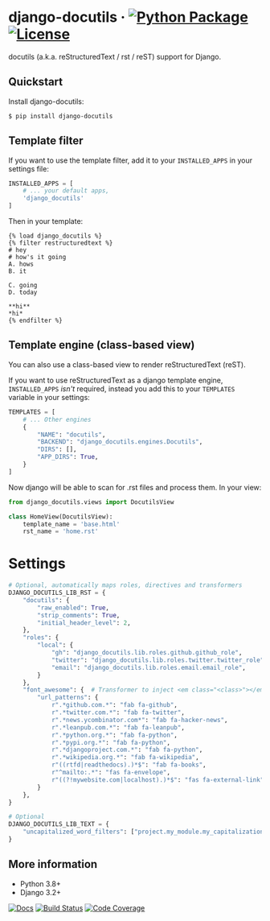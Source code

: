 # django-docutils &middot; [![Python Package](https://img.shields.io/pypi/v/django-docutils.svg)](https://pypi.org/project/django-docutils/) [![License](https://img.shields.io/github/license/tony/django-docutils.svg)](https://github.com/tony/django-docutils/blob/master/LICENSE)

docutils (a.k.a. reStructuredText / rst / reST) support for Django.

## Quickstart

Install django-docutils:

```console
$ pip install django-docutils
```

## Template filter

If you want to use the template filter, add it to your `INSTALLED_APPS` in your settings file:

```python
INSTALLED_APPS = [
    # ... your default apps,
    'django_docutils'
]
```

Then in your template:

```django
{% load django_docutils %}
{% filter restructuredtext %}
# hey
# how's it going
A. hows
B. it

C. going
D. today

**hi**
*hi*
{% endfilter %}
```

## Template engine (class-based view)

You can also use a class-based view to render reStructuredText (reST).

If you want to use reStructuredText as a django template engine, `INSTALLED_APPS` _isn't_ required,
instead you add this to your `TEMPLATES` variable in your settings:

```python
TEMPLATES = [  
    # ... Other engines
    {
        "NAME": "docutils",
        "BACKEND": "django_docutils.engines.Docutils",
        "DIRS": [],
        "APP_DIRS": True,
    }
]
```

Now django will be able to scan for .rst files and process them. In your view:

```python
from django_docutils.views import DocutilsView

class HomeView(DocutilsView):
    template_name = 'base.html'
    rst_name = 'home.rst'
```

# Settings

```python
# Optional, automatically maps roles, directives and transformers
DJANGO_DOCUTILS_LIB_RST = {
    "docutils": {
        "raw_enabled": True,
        "strip_comments": True,
        "initial_header_level": 2,
    },
    "roles": {
        "local": {
            "gh": "django_docutils.lib.roles.github.github_role",
            "twitter": "django_docutils.lib.roles.twitter.twitter_role",
            "email": "django_docutils.lib.roles.email.email_role",
        }
    },
    "font_awesome": {  # Transformer to inject <em class="<class>"></em>
        "url_patterns": {
            r".*github.com.*": "fab fa-github",
            r".*twitter.com.*": "fab fa-twitter",
            r".*news.ycombinator.com*": "fab fa-hacker-news",
            r".*leanpub.com.*": "fab fa-leanpub",
            r".*python.org.*": "fab fa-python",
            r".*pypi.org.*": "fab fa-python",
            r".*djangoproject.com.*": "fab fa-python",
            r".*wikipedia.org.*": "fab fa-wikipedia",
            r"((rtfd|readthedocs).)*$": "fab fa-books",
            r"^mailto:.*": "fas fa-envelope",
            r"((?!mywebsite.com|localhost).)*$": "fas fa-external-link",
        }
    },
}

# Optional
DJANGO_DOCUTILS_LIB_TEXT = {
    "uncapitalized_word_filters": ["project.my_module.my_capitalization_fn"]
}
```

## More information

- Python 3.8+
- Django 3.2+

[![Docs](https://github.com/tony/django-docutils/workflows/docs/badge.svg)](https://github.com/tony/django-docutils/actions?query=workflow%3A%22Docs%22)
[![Build Status](https://github.com/tony/django-docutils/workflows/tests/badge.svg)](https://github.com/tony/django-docutils/actions?query=workflow%3A%22tests%22)
[![Code Coverage](https://codecov.io/gh/tony/django-docutils/branch/master/graph/badge.svg)](https://codecov.io/gh/tony/django-docutils)
